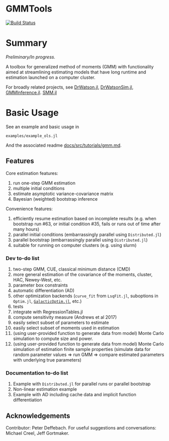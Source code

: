 # GMMTools

[![Build Status](https://github.com/Gkreindler/GMMTools.jl/actions/workflows/CI.yml/badge.svg?branch=main)](https://github.com/Gkreindler/GMMTools.jl/actions/workflows/CI.yml?query=branch%3Amain)


# Summary 
*Preliminary/In progress.*

A toolbox for generalized method of moments (GMM) with functionality aimed at streamlining estimating models that have long runtime and estimation launched on a computer cluster.

For broadly related projects, see [DrWatson.jl](https://github.com/JuliaDynamics/DrWatson.jl), [DrWatsonSim.jl](https://github.com/sebastianpech/DrWatsonSim.jl), [GMMInference.jl](https://github.com/schrimpf/GMMInference.jl). [SMM.jl](https://github.com/floswald/SMM.jl)

# Basic Usage
See an example and basic usage in
```
examples/example_ols.jl
```
And the associated readme [docs/src/tutorials/gmm.md](https://github.com/Gkreindler/GMMTools.jl/blob/main/docs/src/tutorials/gmm.md).

## Features
Core estimation features:
1. run one-step GMM estimation
1. multiple initial conditions
1. estimate asymptotic variance-covariance matrix
1. Bayesian (weighted) bootstrap inference

Convenience features:
1. efficiently resume estimation based on incomplete results (e.g. when bootstrap run #63, or initial condition #35, fails or runs out of time after many hours)
1. parallel initial conditions (embarrassingly parallel using `Distributed.jl`)
1. parallel bootstrap (embarrassingly parallel using `Distributed.jl`)
1. suitable for running on computer clusters (e.g. using slurm)

### Dev to-do list
1. two-step GMM, CUE, classical minimum distance (CMD)
1. more general estimation of the covariance of the moments, cluster, HAC, Newey-West, etc.
1. parameter box constraints
1. automatic differentiation (AD)
1. other optimization backends (`curve_fit` from `LsqFit.jl`, suboptions in `Optim.jl`, [`GalacticOptim.jl`](`https://github.com/SciML/GalacticOptim.jl`), etc.)
1. tests
1. integrate with RegressionTables.jl
1. compute sensitivity measure (Andrews et al 2017)
1. easily select subset of parameters to estimate
1. easily select subset of moments used in estimation
1. (using user-provided function to generate data from model) Monte Carlo simulation to compute size and power.
1. (using user-provided function to generate data from model) Monte Carlo simulation of estimation finite sample properties (simulate data for random parameter values ⇒ run GMM ⇒ compare estimated parameters with underlying true parameters)

### Documentation to-do list
1. Example with `Distributed.jl` for parallel runs or parallel bootstrap
1. Non-linear estimation example
1. Example with AD including cache data and implicit function differentiation


<!---
## Who could this package be useful for?
The idea behind this package is that rapid iteration is useful when doing science. When working with large or complicated economic models and estimating them using GMM-type methods, valuable research time can be wasted collecting results, re-running partial estimation cycles, or bootstrap runs, after a bug causes an error in one run, etc. This package aims to automate and speed up some common steps in such workflows.

What does this package add above and beyond just coding `g'Wg` directly? The ultimate aim is to offer a similar set of features that a typical OLS package adds above and beyond coding directly `(X'X)-1X'Y`.

If you find yourself estimating GMM/CMD models and spend significant time on routine operations, read on.

## Features
Core estimation features:
1. run CMD estimation or GMM estimation, either one-step or two-step with optimal weight matrix
1. multiple initial conditions
1. parameter box constraints
1. estimate asymptotic variance-covariance matrix
1. “slow” bootstrap

Convenience features:
1. efficiently resume estimation based on incomplete results (e.g. when bootstrap run #63, or initial condition #35, fails or runs out of time after many hours)
1. parallel initial conditions (embarrassingly parallel using Distributed.jl)
1. parallel bootstrap (embarrassingly parallel using Distributed.jl)
1. suitable for running on computer clusters (e.g. using slurm)
1. include limits for time or number of iterations 
1. easily select subset of parameters to estimate
1. easily select subset of moments used in estimation

### Dev to-do list:
1. flags for (1) optimum from run that did not converge, (2) 1st stage optimum from run that did not converge
1. double-check how bootstrap works for CMD_optimal
1. accept user-provided bootstrap sampling function
1. test time limit hit
1. output estimation results text
1. test package install on new computer
1. test the existing “quick” bootstrap option
1. Decide whether to check or reuse existing initial conditions, bootstrap samples, when resuming estimation with incomplete results
1. (lower priority) implement "proper" package tests

easy:
1. boot cleanup: compile boot misc files into single large files, delete folders

### Wish-list
1. integrate optimization backends other than `curve_fit` from `LsqFit.jl`, e.g. `Optim.jl`, [`GalacticOptim.jl`](`https://github.com/SciML/GalacticOptim.jl`), etc.
1. automatic differentiation 
1. more general estimation of the covariance of the moments, e.g. Newey-West, etc.
1. integrate with RegressionTables.jl
1. compute sensitivity measure (Andrews et al 2017)
1. (using user-provided function to generate data from model) Monte Carlo simulation to compute size and power.
1. (using user-provided function to generate data from model) Monte Carlo simulation of estimation finite sample properties (simulate data for random parameter values ⇒ run GMM ⇒ compare estimated parameters with underlying true parameters)

# Install
To install this package:
`] add https://github.com/Gkreindler/GMMTools.jl`

Note: as of January 2023, this packages requires `LsqFit.jl#master` (for the `maxTime` option). After the step above, run:
1. `] remove LsqFit`
1. `] add LsqFit#master  # or ] https://github.com/JuliaNLSolvers/LsqFit.jl#master`
1. `] update # this should be optional`

# Basic Usage
The user must provide two objects:
1. A function `moments(theta,data)` that returns an NxM matrix, where `theta` is the parameter vector, `N` is the number of observations, and `M` is the number of moments. `N=1` for CMD.
1. An object `data`. (Can be anything. By default `Dict{String, Any}` with values tha are vectors or matrices with 1st dimension of size `N`. In this format, sampling for slow bootstrap is done automatically.)

# Examples
See examples with toy models in 
```
examples/example_cmd.jl
examples/example_gmm2step.jl
examples/example_parallel.jl # parallel computation for (i) multiple initial conditons, and (ii) boostrap
```

# Notes
- the optimizer is LsqFit.jl, because the GMM/CMD objective is a sum of squares (using the Cholesky decomposition of the weighting matrix). In principle, other optimizers can be used. The Cholesky decomposition `Whalf` of a positive definite matrix `W` is a matrix that satisfies `Whalf' * Whalf = W`. This means that we can re-write the objective `g'Wg` as `(Whalf*g)'*(Whalf*g)`, which is a sum of squares.
- in optimization, the gradient is currently computed using finite differences
- rules for combining estimation results with multiple initial conditions: 
    - runs that produce errors are ignored
    - the optimum `theta_hat` corresponds to the run with the minimum objective value
    - if the run with minimum objective value did not converge (hit `maxTime` or `maxIter`) a flag is returned to signal this issue. <span style="color:red"> TODO: what flag?. </span>


# Resuming estimation after crash, errors, or time limit
If during an estimation cycle some runs are completed successfully while others raise errors or hit the time limit, re-running the entire estimation cycle is efficient, that is, it does not repeat those runs that finished successfully. When it takes a long time to complete an entire estimation cycle (e.g. because of many initial conditions, bootstrap, or both), this can be helpful. There are three possible types of issues that may arise:
1) The entire estimation cycle crashes, e.g. out of memory error, or cluster time limit reached, etc.
2) An individual run leads to an error.
3) An individual run does not converge because it exceeds `maxIter` or `maxTime`.

All three issues can be handled in `GMMTools.jl`.

Set the options `"main_overwrite_runs"` and `"boot_overwrite_runs"`  in `gmm_options` to one of the following
```
0 = do not overwrite anything, but launch the runs that are missing # this will save the most time
1 = overwrite runs that hit the time or iterations limit
2 = overwrite runs that errored
3 = overwrite both 1 and 2
10 = overwrite all existing files
```

It is the user's responsibility to ensure that the existing results and the new runs are compatible. TODO: decide if/what checks to do, such as whether the initial conditions are the same (or load them from existing files).

### Understanding the file output from incomplete cycles
We save the results from each initial condition run in a separate file (one-row dataframe) in `"SUBFOLDER/results_df_run_<iter_n>.csv"` where `SUBFOLDER` is one of `"results", "step1", "step2"`. After all runs are finished, we combine all results into a single dataframe in `"estimation_SUBFOLDER_df.csv"`. To avoid a large number of files (thousands in the case of bootstrap with multiple initial conditions), we clean up and delete the individual run output files (the entire `"SUBFOLDER"` subfolder) after the combined dataframe is generated.
-->

## Acknowledgements
Contributor: Peter Deffebach.
For useful suggestions and conversations: Michael Creel, Jeff Gortmaker.